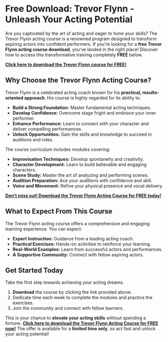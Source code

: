 # Free Download: Trevor Flynn - Unleash Your Acting Potential

Are you captivated by the art of acting and eager to hone your skills? The Trevor Flynn acting course is a renowned program designed to transform aspiring actors into confident performers. If you're looking for a **free Trevor Flynn acting course download**, you've landed in the right place! Discover how to access this transformative training completely **FREE** below.

[**Click here to download the Trevor Flynn course for FREE!**](https://udemywork.com/trevor-flynn)

## Why Choose the Trevor Flynn Acting Course?

Trevor Flynn is a celebrated acting coach known for his **practical, results-oriented approach**. His course is highly regarded for its ability to:

*   **Build a Strong Foundation:** Master fundamental acting techniques.
*   **Develop Confidence:** Overcome stage fright and embrace your inner performer.
*   **Enhance Performance:** Learn to connect with your character and deliver compelling performances.
*   **Unlock Opportunities:** Gain the skills and knowledge to succeed in auditions and roles.

The course curriculum includes modules covering:

*   **Improvisation Techniques:** Develop spontaneity and creativity.
*   **Character Development:** Learn to build believable and engaging characters.
*   **Scene Study:** Master the art of analyzing and performing scenes.
*   **Audition Preparation:** Ace your auditions with confidence and skill.
*   **Voice and Movement:** Refine your physical presence and vocal delivery.

[**Don't miss out! Download the Trevor Flynn Acting Course for FREE today!**](https://udemywork.com/trevor-flynn)

## What to Expect From This Course

The Trevor Flynn acting course offers a comprehensive and engaging learning experience. You can expect:

*   **Expert Instruction:** Guidance from a leading acting coach.
*   **Practical Exercises:** Hands-on activities to reinforce your learning.
*   **Real-World Examples:** Learn from successful actors and performances.
*   **A Supportive Community:** Connect with fellow aspiring actors.

## Get Started Today

Take the first step towards achieving your acting dreams.

1.  **Download** the course by clicking the link provided above.
2.  Dedicate time each week to complete the modules and practice the exercises.
3.  Join the community and connect with fellow learners.

This is your chance to **elevate your acting skills** without spending a fortune. [**Click here to download the Trevor Flynn Acting Course for FREE now!**](https://udemywork.com/trevor-flynn) The offer is available for a **limited time only**, so act fast and unlock your acting potential!

